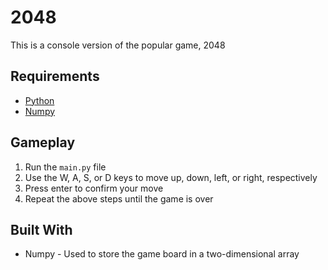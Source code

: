 # 2048
This is a console version of the popular game, 2048
## Requirements
* [Python](https://www.python.org/)
* [Numpy](https://pypi.org/project/numpy/)
## Gameplay
1. Run the `main.py` file
2. Use the W, A, S, or D keys to move up, down, left, or right, respectively
3. Press enter to confirm your move
4. Repeat the above steps until the game is over
## Built With
* Numpy - Used to store the game board in a two-dimensional array
